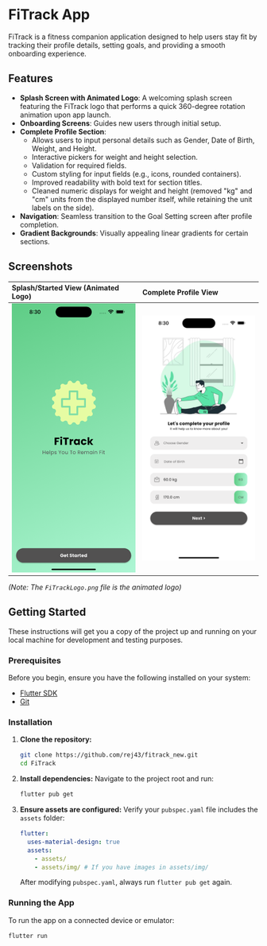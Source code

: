 # FiTrack App

FiTrack is a fitness companion application designed to help users stay fit by tracking their profile details, setting goals, and providing a smooth onboarding experience.

## Features

* **Splash Screen with Animated Logo**: A welcoming splash screen featuring the FiTrack logo that performs a quick 360-degree rotation animation upon app launch.
* **Onboarding Screens**: Guides new users through initial setup.
* **Complete Profile Section**:
    * Allows users to input personal details such as Gender, Date of Birth, Weight, and Height.
    * Interactive pickers for weight and height selection.
    * Validation for required fields.
    * Custom styling for input fields (e.g., icons, rounded containers).
    * Improved readability with bold text for section titles.
    * Cleaned numeric displays for weight and height (removed "kg" and "cm" units from the displayed number itself, while retaining the unit labels on the side).
* **Navigation**: Seamless transition to the Goal Setting screen after profile completion.
* **Gradient Backgrounds**: Visually appealing linear gradients for certain sections.

## Screenshots

| Splash/Started View (Animated Logo) | Complete Profile View |
| :---------------------------------- | :-------------------- |
| ![Splash Screen](Screenshots/StartedView.png) | ![Complete Profile](Screenshots/CompleteProfile.png) |

*(Note: The `FiTrackLogo.png` file is the animated logo)*

## Getting Started

These instructions will get you a copy of the project up and running on your local machine for development and testing purposes.

### Prerequisites

Before you begin, ensure you have the following installed on your system:

* [Flutter SDK](https://flutter.dev/docs/get-started/install)
* [Git](https://git-scm.com/book/en/v2/Getting-Started-Installing-Git)

### Installation

1.  **Clone the repository:**
    ```bash
    git clone https://github.com/rej43/fitrack_new.git
    cd FiTrack
    ```

2.  **Install dependencies:**
    Navigate to the project root and run:
    ```bash
    flutter pub get
    ```

3.  **Ensure assets are configured:**
    Verify your `pubspec.yaml` file includes the `assets` folder:
    ```yaml
    flutter:
      uses-material-design: true
      assets:
        - assets/
        - assets/img/ # If you have images in assets/img/
    ```
    After modifying `pubspec.yaml`, always run `flutter pub get` again.

### Running the App

To run the app on a connected device or emulator:

```bash
flutter run